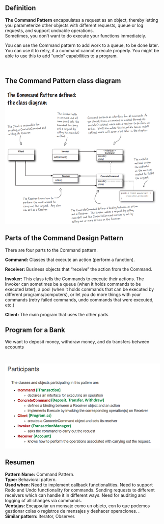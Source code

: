 <h2>Definition</h2>

<b>The Command Pattern</b> encapsulates a request as an object, thereby letting you parameterize other objects with different requests, queue or log requests, and support undoable operations.
<br />
Sometimes, you don’t want to do execute your functions immediately.

You can use the Command pattern to add work to a queue, to be done later. You can use it to retry, if a command cannot execute properly. You might be able to use this to add “undo” capabilities to a program.

<br />

<h2>The Command Pattern class diagram</h2>

![alt text](https://github.com/vegasuay/DesignPatterns/blob/master/CommandPattern/images/Diagram1.PNG)

<h2>Parts of the Command Design Pattern</h2>

There are four parts to the Command pattern.

<b>Command:</b> Classes that execute an action (perform a function).

<b>Receiver:</b> Business objects that “receive” the action from the Command.

<b>Invoker:</b> This class tells the Commands to execute their actions. The Invoker can sometimes be a queue (when it holds commands to be executed later), a pool (when it holds commands that can be executed by different programs/computers), or let you do more things with your commands (retry failed commands, undo commands that were executed, etc.)

<b>Client:</b> The main program that uses the other parts.

<h2>Program for a Bank</h2>

We want to deposit money, withdraw money, and do transfers between accounts

<br />

![alt text](https://github.com/vegasuay/DesignPatterns/blob/master/CommandPattern/images/Diagram2.PNG)


<h2>Resumen</h2>

<b>Pattern Name:</b> Command Pattern.<br />
<b>Type:</b> Behavioral pattern.<br />
<b>Used when:</b> Need to implement callback functionalities. Need to support Redo and Undo functionality for commands. Sending requests to different receivers which can handle it in different ways. Need for auditing and logging of all changes via commands. <br />
<b>Ventajas:</b> Encapsular un mensaje como un objeto, con lo que podemos gestionar colas o registros de mensajes y deshacer operaciones. .<br />
<b>Similar pattern:</b> Iterator, Observer.<br />
